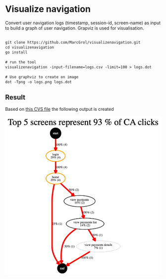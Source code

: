 # Visualize navigation

Convert user navigation logs (timestamp, session-id, screen-name) as input to build a graph of user navigation.
Grapviz is used for visualisation.

##

    git clone https://github.com/MarcGrol/visualizenavigation.git
    cd visualizenavigation
    go install
    
    # run the tool
    visualizenavigation -input-filename=logs.csv -limit=100 > logs.dot 
    
    # Use graphviz to create on image
    dot -Tpng -o logs.png logs.dot


## Result

Based on [this CVS file](https://github.com/MarcGrol/visualizenavigation/blob/4b8c79ad840c6ca7987581db0ef2b472a7a87b85/logs.csv) the following output is created

![example](https://github.com/MarcGrol/visualizenavigation/blob/e52527a3a844cbd5cdf56a724a71898ade7a9713/logs.png)




